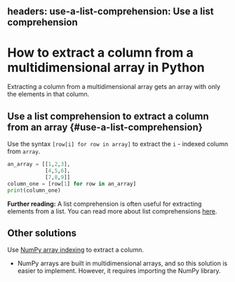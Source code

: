 headers:
    use-a-list-comprehension: Use a list comprehension
---
# How to extract a column from a multidimensional array in Python
Extracting a column from a multidimensional array gets an array with only the elements in that column.

## Use a list comprehension to extract a column from an array {#use-a-list-comprehension}
Use the syntax `[row[i] for row in array]` to extract the `i` - indexed column from `array`.
```python
an_array = [[1,2,3],
            [4,5,6],
            [7,8,9]]
column_one = [row[1] for row in an_array]
print(column_one)
```
**Further reading:** A list comprehension is often useful for extracting elements from a list. You can read more about list comprehensions [here](https://www.pythonforbeginners.com/basics/list-comprehensions-in-python).
## Other solutions

Use [NumPy array indexing](https://numpy.org/devdocs/user/basics.indexing.html) to extract a column.
- NumPy arrays are built in multidimensional arrays, and so this solution is easier to implement. However, it requires importing the NumPy library.
